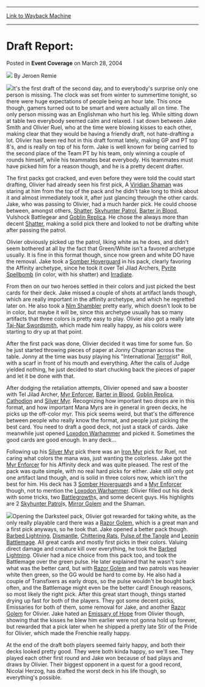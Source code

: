 
---
[Link to Wayback Machine](https://web.archive.org/web/20220526234849/https://magic.wizards.com/en/articles/archive/event-coverage/draft-report-2004-03-28)

[_metadata_:author]:- "Jeroen Remie"
[_metadata_:description]:- "It's the first draft of the second day, and to everybody's surprise only one person is missing. The clock was set from winter to summertime tonight, so there were huge expectations of people being an hour late. This once though, gamers turned out to be smart and were actually all on time. The only person missing was an Englishman who hurt his leg. While sitting down at table"
[_metadata_:generator]:- "Drupal 7 (http://drupal.org)"
[_metadata_:node]:- "535276"
[_metadata_:publish_date]:- "2004-03-28"
[_metadata_:source]:- "div-main-content"
[_metadata_:title]:- "Draft Report:"
[_metadata_:wayback_capture_timestamp]:- "2022-05-26 23:48:49"
[_metadata_:wayback_raw_url]:- "https://web.archive.org/web/20220526234849id_/https://magic.wizards.com/en/articles/archive/event-coverage/draft-report-2004-03-28"
[_metadata_:wayback_url]:- "https://magic.wizards.com/en/articles/archive/event-coverage/draft-report-2004-03-28"
---


Draft Report:
=============



 Posted in **Event Coverage**
 on March 28, 2004 






![](https://media.magic.wizards.com/styles/auth_small/public/generic-avatar-150_95.png)
By Jeroen Remie











![](https://media.magic.wizards.com/image_legacy_migration/sideboard/images/gpbir04/dr1_1.jpg)It's the first draft of the second day, and to everybody's surprise only one person is missing. The clock was set from winter to summertime tonight, so there were huge expectations of people being an hour late. This once though, gamers turned out to be smart and were actually all on time. The only person missing was an Englishman who hurt his leg. While sitting down at table two everybody seemed calm and relaxed. I sat down between Jake Smith and Olivier Ruel, who at the time were blowing kisses to each other, making clear that they would be having a friendly draft, not hate-drafting a lot. Olivier has been red hot in this draft format lately, making GP and PT top 8's, and is really on top of his form. Jake is well known for being carried to the second place of the Team PT by his team, only winning a couple of rounds himself, while his teammates beat everybody. His teammates must have picked him for a reason though, and he is a pretty decent drafter.


The first packs got cracked, and even before they were told the could start drafting, Olivier had already seen his first pick, A [Viridian Shaman](https://gatherer.wizards.com/Pages/Card/Details.aspx?name=Viridian+Shaman) was staring at him from the top of the pack and he didn't take long to think about it and almost immediately took it, after just glancing through the other cards. Jake, who was passing to Olivier, had a much harder pick. He could choose between, amongst others, [Shatter](https://gatherer.wizards.com/Pages/Card/Details.aspx?name=Shatter), [Skyhunter Patrol](https://gatherer.wizards.com/Pages/Card/Details.aspx?name=Skyhunter+Patrol), [Barter in Blood](https://gatherer.wizards.com/Pages/Card/Details.aspx?name=Barter+in+Blood), Vulshock Battlegear and [Goblin Replica](https://gatherer.wizards.com/Pages/Card/Details.aspx?name=Goblin+Replica). He chose the always more than decent [Shatter](https://gatherer.wizards.com/Pages/Card/Details.aspx?name=Shatter), making a solid pick there and looked to not be drafting white after passing the patrol.


Olivier obviously picked up the patrol, liking white as he does, and didn't seem bothered at all by the fact that Green/White isn't a favored archetype usually. It is fine in this format though, since now green and white DO have the removal. Jake took a [Somber Hoverguard](https://gatherer.wizards.com/Pages/Card/Details.aspx?name=Somber+Hoverguard) in his pack, clearly favoring the Affinity archetype, since he took it over Tel Jilad Archers, [Pyrite Spellbomb](https://gatherer.wizards.com/Pages/Card/Details.aspx?name=Pyrite+Spellbomb) (in color, with his shatter) and [Irradiate](https://gatherer.wizards.com/Pages/Card/Details.aspx?name=Irradiate).


From then on our two heroes settled in their colors and just picked the best cards for their deck. Jake missed a couple of shots at artifact lands though, which are really important in the affinity archetype, and which he regretted later on. He also took a [Nim Shambler](https://gatherer.wizards.com/Pages/Card/Details.aspx?name=Nim+Shambler) pretty early, which doesn't look to be in color, but maybe it will be, since this archetype usually has so many artifacts that three colors is pretty easy to play. Olivier also got a really late [Taj-Nar Swordsmith](https://gatherer.wizards.com/Pages/Card/Details.aspx?name=Taj-Nar+Swordsmith), which made him really happy, as his colors were starting to dry up at that point.


After the first pack was done, Olivier decided it was time for some fun. So he just started throwing pieces of paper at Jonny Chapman across the table. Jonny at the time was busy playing his "International [Terror](https://gatherer.wizards.com/Pages/Card/Details.aspx?name=Terror)ist" Roll, with a scarf in front of his mouth and everything. After the calls of Judge yielded nothing, he just decided to start chucking back the pieces of paper and let it be done with that.


After dodging the retaliation attempts, Olivier opened and saw a booster with Tel Jilad Archer, [Myr Enforcer](https://gatherer.wizards.com/Pages/Card/Details.aspx?name=Myr+Enforcer), [Barter in Blood](https://gatherer.wizards.com/Pages/Card/Details.aspx?name=Barter+in+Blood), [Goblin Replica](https://gatherer.wizards.com/Pages/Card/Details.aspx?name=Goblin+Replica), [Cathodion](https://gatherer.wizards.com/Pages/Card/Details.aspx?name=Cathodion) and [Silver Myr](https://gatherer.wizards.com/Pages/Card/Details.aspx?name=Silver+Myr). Recognizing how important two drops are in this format, and how important Mana Myrs are in general in green decks, he picks up the off-color myr. This pick seems weird, but that's the difference between people who really know the format, and people just picking the best card. You need to draft a good deck, not just a stack of cards. Jake meanwhile just opened [Loxodon Warhammer](https://gatherer.wizards.com/Pages/Card/Details.aspx?name=Loxodon+Warhammer) and picked it. Sometimes the good cards are good enough. In any deck…


Following up his [Silver Myr](https://gatherer.wizards.com/Pages/Card/Details.aspx?name=Silver+Myr) pick there was an [Iron Myr](https://gatherer.wizards.com/Pages/Card/Details.aspx?name=Iron+Myr) pick for Ruel, not caring what colors the mana was, just wanting the colorless. Jake got the [Myr Enforcer](https://gatherer.wizards.com/Pages/Card/Details.aspx?name=Myr+Enforcer) for his Affinity deck and was quite pleased. The rest of the pack was quite simple, with no real hard picks for either. Jake still only got one artifact land though, and is solid in three colors now, which isn't the best for him. His deck has 3 [Somber Hoverguard](https://gatherer.wizards.com/Pages/Card/Details.aspx?name=Somber+Hoverguard)s and a [Myr Enforcer](https://gatherer.wizards.com/Pages/Card/Details.aspx?name=Myr+Enforcer) though, not to mention the [Loxodon Warhammer](https://gatherer.wizards.com/Pages/Card/Details.aspx?name=Loxodon+Warhammer). Olivier filled out his deck with some tricks, two [Battlegrowth](https://gatherer.wizards.com/Pages/Card/Details.aspx?name=Battlegrowth)s, and some decent guys. His highlights are 2 [Skyhunter Patrol](https://gatherer.wizards.com/Pages/Card/Details.aspx?name=Skyhunter+Patrol)s, [Mirror Golem](https://gatherer.wizards.com/Pages/Card/Details.aspx?name=Mirror+Golem) and the Shaman.


![](https://media.magic.wizards.com/image_legacy_migration/sideboard/images/gpbir04/dr1_2.jpg)Opening the Darksteel pack, Olivier got rewarded for taking white, as the only really playable card there was a [Razor Golem](https://gatherer.wizards.com/Pages/Card/Details.aspx?name=Razor+Golem), which is a great man and a first pick anyways, so he took that. Jake opened a better pack though. [Barbed Lightning](https://gatherer.wizards.com/Pages/Card/Details.aspx?name=Barbed+Lightning), [Dismantle](https://gatherer.wizards.com/Pages/Card/Details.aspx?name=Dismantle), [Chittering Rats](https://gatherer.wizards.com/Pages/Card/Details.aspx?name=Chittering+Rats), [Pulse of the Tangle](https://gatherer.wizards.com/Pages/Card/Details.aspx?name=Pulse+of+the+Tangle) and [Leonin Battlemage](https://gatherer.wizards.com/Pages/Card/Details.aspx?name=Leonin+Battlemage). All great cards and mostly first picks in their colors. Valuing direct damage and creature kill over everything, he took the [Barbed Lightning](https://gatherer.wizards.com/Pages/Card/Details.aspx?name=Barbed+Lightning). Olivier had a nice choice from this pack too, and took the Battlemage over the green pulse. He later explained that he wasn't sure what was the better card, but with [Razor Golem](https://gatherer.wizards.com/Pages/Card/Details.aspx?name=Razor+Golem) and two patrols was heavier white then green, so the GG would be hard to come by. He also had a couple of Transfixers as early drops, so the pulse wouldn't be bought back often, and the Battlemage might even be the better card! Enough reasons, so most likely the right pick. After this great start though, things started drying up fast for both of the players. They got some decent picks, Emissaries for both of them, some removal for Jake, and another [Razor Golem](https://gatherer.wizards.com/Pages/Card/Details.aspx?name=Razor+Golem) for Olivier. Jake hated an [Emissary of Hope](https://gatherer.wizards.com/Pages/Card/Details.aspx?name=Emissary+of+Hope) from Olivier though, showing that the kisses he blew him earlier were not gonna hold up forever, but rewarded that a pick later when he shipped a pretty late Stir of the Pride for Olivier, which made the Frenchie really happy. 


At the end of the draft both players seemed fairly happy, and both their decks looked pretty good. They were both kinda happy, so we'll see. They played each other first round and Jake won because of bad plays and draws by Olivier. Their biggest opponent in a quest for a good record, Nicolai Herzog, has drafted the worst deck in his life though, so everything's possible.







